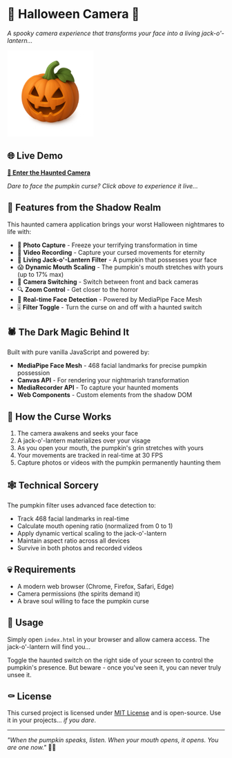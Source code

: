 # 🎃 Halloween Camera 🎃

*A spooky camera experience that transforms your face into a living jack-o'-lantern...*

<img src="./assets/jack-o-lantern.png" height="200px">

## 🌐 Live Demo

**[👻 Enter the Haunted Camera](https://yashrajbharti.github.io/pumbkin-heads/)**

*Dare to face the pumpkin curse? Click above to experience it live...*

## 👻 Features from the Shadow Realm

This haunted camera application brings your worst Halloween nightmares to life with:

- 📸 **Photo Capture** - Freeze your terrifying transformation in time
- 🎥 **Video Recording** - Capture your cursed movements for eternity
- 🎃 **Living Jack-o'-Lantern Filter** - A pumpkin that possesses your face
- 😱 **Dynamic Mouth Scaling** - The pumpkin's mouth stretches with yours (up to 17% max)
- 🔄 **Camera Switching** - Switch between front and back cameras
- 🔍 **Zoom Control** - Get closer to the horror
- 🌙 **Real-time Face Detection** - Powered by MediaPipe Face Mesh
- 🎚️ **Filter Toggle** - Turn the curse on and off with a haunted switch

## 🕷️ The Dark Magic Behind It

Built with pure vanilla JavaScript and powered by:

- **MediaPipe Face Mesh** - 468 facial landmarks for precise pumpkin possession
- **Canvas API** - For rendering your nightmarish transformation
- **MediaRecorder API** - To capture your haunted moments
- **Web Components** - Custom elements from the shadow DOM

## 🦇 How the Curse Works

1. The camera awakens and seeks your face
2. A jack-o'-lantern materializes over your visage
3. As you open your mouth, the pumpkin's grin stretches with yours
4. Your movements are tracked in real-time at 30 FPS
5. Capture photos or videos with the pumpkin permanently haunting them

## 🕸️ Technical Sorcery

The pumpkin filter uses advanced face detection to:

- Track 468 facial landmarks in real-time
- Calculate mouth opening ratio (normalized from 0 to 1)
- Apply dynamic vertical scaling to the jack-o'-lantern
- Maintain aspect ratio across all devices
- Survive in both photos and recorded videos

## 💀 Requirements

- A modern web browser (Chrome, Firefox, Safari, Edge)
- Camera permissions (the spirits demand it)
- A brave soul willing to face the pumpkin curse

## 🎃 Usage

Simply open `index.html` in your browser and allow camera access. The jack-o'-lantern will find you...

Toggle the haunted switch on the right side of your screen to control the pumpkin's presence. But beware - once you've seen it, you can never truly unsee it.

## ⚰️ License

This cursed project is licensed under [MIT License](./LICENSE) and is open-source. Use it in your projects... *if you dare*.

---

*"When the pumpkin speaks, listen. When your mouth opens, it opens. You are one now."* 🎃👻
